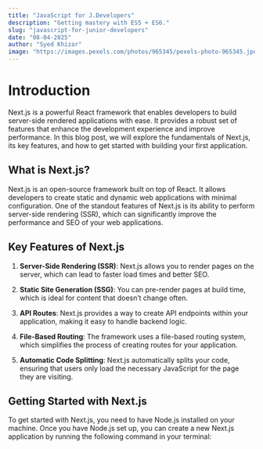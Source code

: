 ```yaml
---
title: "JavaScript for J.Developers"
description: "Getting mastery with ES5 + ES6."
slug: "javascript-for-junior-developers"
date: "08-04-2025"
author: "Syed Khizar"
image: "https://images.pexels.com/photos/965345/pexels-photo-965345.jpeg?auto=compress&cs=tinysrgb&w=1260&h=750&dpr=1"
---
```


# Introduction

Next.js is a powerful React framework that enables developers to build server-side rendered applications with ease. It provides a robust set of features that enhance the development experience and improve performance. In this blog post, we will explore the fundamentals of Next.js, its key features, and how to get started with building your first application.

## What is Next.js?

Next.js is an open-source framework built on top of React. It allows developers to create static and dynamic web applications with minimal configuration. One of the standout features of Next.js is its ability to perform server-side rendering (SSR), which can significantly improve the performance and SEO of your web applications.

## Key Features of Next.js

1. **Server-Side Rendering (SSR)**: Next.js allows you to render pages on the server, which can lead to faster load times and better SEO.
2. **Static Site Generation (SSG)**: You can pre-render pages at build time, which is ideal for content that doesn’t change often.

3. **API Routes**: Next.js provides a way to create API endpoints within your application, making it easy to handle backend logic.

4. **File-Based Routing**: The framework uses a file-based routing system, which simplifies the process of creating routes for your application.

5. **Automatic Code Splitting**: Next.js automatically splits your code, ensuring that users only load the necessary JavaScript for the page they are visiting.

## Getting Started with Next.js

To get started with Next.js, you need to have Node.js installed on your machine. Once you have Node.js set up, you can create a new Next.js application by running the following command in your terminal:

